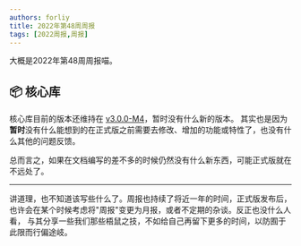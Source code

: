 ```yaml
---
authors: forliy
title: 2022年第48周周报
tags: [2022周报,周报]
---
```



大概是2022年第48周周报喵。

<!--truncate-->


## 📦 核心库

核心库目前的版本还维持在 [v3.0.0-M4](https://github.com/simple-robot/simpler-robot/releases/tag/v3.0.0-M4)，暂时没有什么新的版本。
其实也是因为**暂时**没有什么能想到的在正式版之前需要去修改、增加的功能或特性了，也没有什么其他的问题反馈。

总而言之，如果在文档编写的差不多的时候仍然没有什么新东西，可能正式版就在不远处了。


<hr />


讲道理，也不知道该写些什么了。周报也持续了将近一年的时间，正式版发布后，也许会在某个时候考虑将"周报"变更为月报，或者不定期的杂谈。反正也没什么人看，
与其分享一些我们那些梧鼠之技，不如给自己再留下更多的时间，以防囿于此限而行偏途岐。

